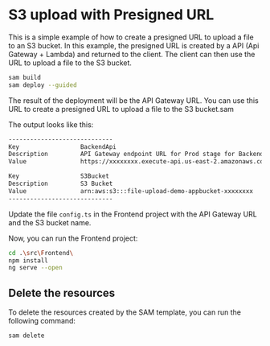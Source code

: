# S3 upload with Presigned URL 

This is a simple example of how to create a presigned URL to upload a file to an S3 bucket. In this example, the presigned URL is created by a API (Api Gateway + Lambda) and returned to the client. The client can then use the URL to upload a file to the S3 bucket.

```bash
sam build
sam deploy --guided
```

The result of the deployment will be the API Gateway URL. You can use this URL to create a presigned URL to upload a file to the S3 bucket.sam

The output looks like this:

```bash
-----------------------------  
Key                 BackendApi
Description         API Gateway endpoint URL for Prod stage for BackendAPI function
Value               https://xxxxxxxx.execute-api.us-east-2.amazonaws.com/Prod/

Key                 S3Bucket
Description         S3 Bucket
Value               arn:aws:s3:::file-upload-demo-appbucket-xxxxxxxx
-----------------------------  
```

Update the file `config.ts` in the Frontend project with the API Gateway URL and the S3 bucket name.

Now, you can run the Frontend project:

```bash
cd .\src\Frontend\ 
npm install
ng serve --open
```

## Delete the resources

To delete the resources created by the SAM template, you can run the following command:

```bash
sam delete
```

